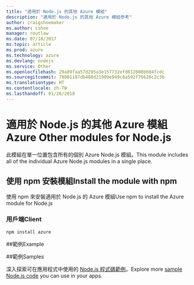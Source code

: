 ```yaml
---
title: "適用於 Node.js 的其他 Azure 模組"
description: "適用於 Node.js 的其他 Azure 模組參考"
author: craigshoemaker
ms.author: cshoe
manager: routlaw
ms.date: 07/18/2017
ms.topic: article
ms.prod: azure
ms.technology: azure
ms.devlang: nodejs
ms.service: Other
ms.openlocfilehash: 29a89faa57d295a3e157732efd612008b604fcdc
ms.sourcegitcommit: 78001187db408d21909e949c8a592f76626c2c3b
ms.translationtype: HT
ms.contentlocale: zh-TW
ms.lasthandoff: 01/26/2018
---
```

# <a name="azure-other-modules-for-nodejs"></a><span data-ttu-id="d7572-103">適用於 Node.js 的其他 Azure 模組</span><span class="sxs-lookup"><span data-stu-id="d7572-103">Azure Other modules for Node.js</span></span>

<span data-ttu-id="d7572-104">此模組在單一位置包含所有的個別 Azure Node.js 模組。</span><span class="sxs-lookup"><span data-stu-id="d7572-104">This module includes all of the individual Azure Node.js modules in a single place.</span></span>

## <a name="install-the-module-with-npm"></a><span data-ttu-id="d7572-105">使用 npm 安裝模組</span><span class="sxs-lookup"><span data-stu-id="d7572-105">Install the module with npm</span></span>

<span data-ttu-id="d7572-106">使用 npm 來安裝適用於 Node.js 的 Azure 模組</span><span class="sxs-lookup"><span data-stu-id="d7572-106">Use npm to install the Azure module for Node.js</span></span>

### <a name="client"></a><span data-ttu-id="d7572-107">用戶端</span><span class="sxs-lookup"><span data-stu-id="d7572-107">Client</span></span>

```bash
npm install azure
```

##<a name="example"></a><span data-ttu-id="d7572-108">範例</span><span class="sxs-lookup"><span data-stu-id="d7572-108">Example</span></span>

##<a name="samples"></a><span data-ttu-id="d7572-109">範例</span><span class="sxs-lookup"><span data-stu-id="d7572-109">Samples</span></span>

<span data-ttu-id="d7572-110">深入探索可在應用程式中使用的 [Node.js 程式碼範例](https://azure.microsoft.com/resources/samples/?platform=nodejs)。</span><span class="sxs-lookup"><span data-stu-id="d7572-110">Explore more [sample Node.js code](https://azure.microsoft.com/resources/samples/?platform=nodejs) you can use in your apps.</span></span>